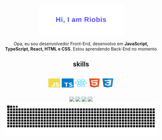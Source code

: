 
  <div align="center">
		<img src="assets/rio.svg" alt="Opa, eu sou Riobis" width="55%"/>
  	</a>
	<p>
		Opa, eu sou desenvolvedor Front-End, desenvolvo em <strong>JavaScript, TypeScript, React, HTML e CSS.</strong> Estou aprendendo Back-End no momento
  </p>


## skills
  <div style="display: inline_block"><br>
    <img align="center" alt="Rio-Js" height="30" width="40" src="https://raw.githubusercontent.com/devicons/devicon/master/icons/javascript/javascript-plain.svg">
    <img align="center" alt="Rio-Ts" height="30" width="40" src="https://raw.githubusercontent.com/devicons/devicon/master/icons/typescript/typescript-plain.svg">
    <img align="center" alt="Rio-React" height="30" width="40" src="https://raw.githubusercontent.com/devicons/devicon/master/icons/react/react-original.svg">
    <img align="center" alt="Rio-HTML" height="30" width="40" src="https://raw.githubusercontent.com/devicons/devicon/master/icons/html5/html5-original.svg">
    <img align="center" alt="Rio-CSS" height="30" width="40" src="https://raw.githubusercontent.com/devicons/devicon/master/icons/css3/css3-original.svg">
</div>
  
##

  <div> 
    <a href="https://instagram.com/riobiss" target="_blank"><img src="https://img.shields.io/badge/-Instagram-%23E4405F?style=for-the-badge&logo=instagram&logoColor=white" target="_blank"></a>
    <a href="https://discord.gg/ukA73ftc" target="_blank"><img src="https://img.shields.io/badge/Discord-7289DA?style=for-the-badge&logo=discord&logoColor=white" target="_blank"></a> 
    <a href="https://mail.google.com/mail/?view=cm&fs=1&to=riobisofc@gmail.com"><img src="https://img.shields.io/badge/-Gmail-%23333?style=for-the-badge&logo=gmail&logoColor=white" target="_blank"></a>
    <a href="https://www.linkedin.com/in/riobiss" target="_blank"><img src="https://img.shields.io/badge/-LinkedIn-%230077B5?style=for-the-badge&logo=linkedin&logoColor=white" target="_blank"></a> 
</div>

<img src="https://raw.githubusercontent.com/riobiss/riobiss/output/snake.svg" alt="Snake animation" />
